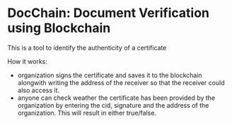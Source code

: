 # DocChain: Document Verification using Blockchain 

This is a tool to identify the authenticity of a certificate

How it works:
- organization signs the certificate and saves it to the blockchain alongwith writing the address of the receiver so that the receiver could also access it.
- anyone can check weather the certificate has been provided by the organization by entering the cid, signature and the address of the organization. This will result in either true/false.
